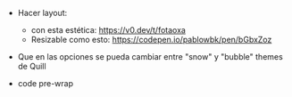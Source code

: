- Hacer layout:

  - con esta estética: https://v0.dev/t/fotaoxa
  - Resizable como esto: https://codepen.io/pablowbk/pen/bGbxZoz

- Que en las opciones se pueda cambiar entre "snow" y "bubble" themes de Quill
- code pre-wrap
